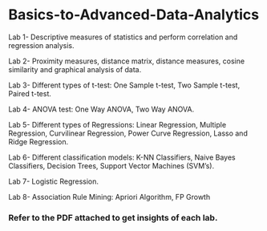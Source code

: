 # Basics-to-Advanced-Data-Analytics

Lab 1- Descriptive measures of statistics and perform correlation and regression analysis.

Lab 2- Proximity measures, distance matrix, distance measures, cosine similarity and graphical analysis of data.

Lab 3- Different types of t-test: One Sample t-test, Two Sample t-test, Paired t-test.

Lab 4- ANOVA test: One Way ANOVA, Two Way ANOVA.

Lab 5- Different types of Regressions: Linear Regression, Multiple Regression, Curvilinear Regression, Power Curve Regression, Lasso and Ridge Regression.

Lab 6- Different classification models: K-NN Classifiers, Naive Bayes Classifiers, Decision Trees, Support Vector Machines (SVM’s).

Lab 7- Logistic Regression.

Lab 8- Association Rule Mining: Apriori Algorithm, FP Growth

### Refer to the PDF attached to get insights of each lab.
